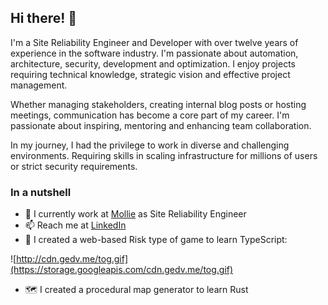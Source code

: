 ## Hi there! 👋

I'm a Site Reliability Engineer and Developer with over twelve years of experience in the software industry. I'm passionate about automation, architecture, security, development and optimization. I enjoy projects requiring technical knowledge, strategic vision and effective project management.

Whether managing stakeholders, creating internal blog posts or hosting meetings, communication has become a core part of my career. I'm passionate about inspiring, mentoring and enhancing team collaboration.

In my journey, I had the privilege to work in diverse and challenging environments. Requiring skills in scaling infrastructure for millions of users or strict security requirements.

### In a nutshell

- 🔭 I currently work at [Mollie](https://www.mollie.com/en) as Site Reliability Engineer
- 📫 Reach me at [LinkedIn](https://www.linkedin.com/in/gedurandvadas/)
- 🎴 I created a web-based Risk type of game to learn TypeScript:

![http://cdn.gedv.me/tog.gif](https://storage.googleapis.com/cdn.gedv.me/tog.gif)

- 🗺 I created a procedural map generator to learn Rust

